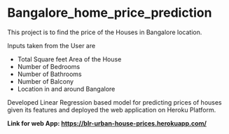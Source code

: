 # Bangalore_home_price_prediction

This project is to find the price of the Houses in Bangalore location.

Inputs taken from the User are

* Total Square feet Area of the House
*  Number of Bedrooms
*  Number of Bathrooms
*  Number of Balcony
*  Location in and around Bangalore

Developed Linear Regression based model for predicting prices of houses given its features and deployed the web application on Heroku Platform.

**Link for web App: https://blr-urban-house-prices.herokuapp.com/**
